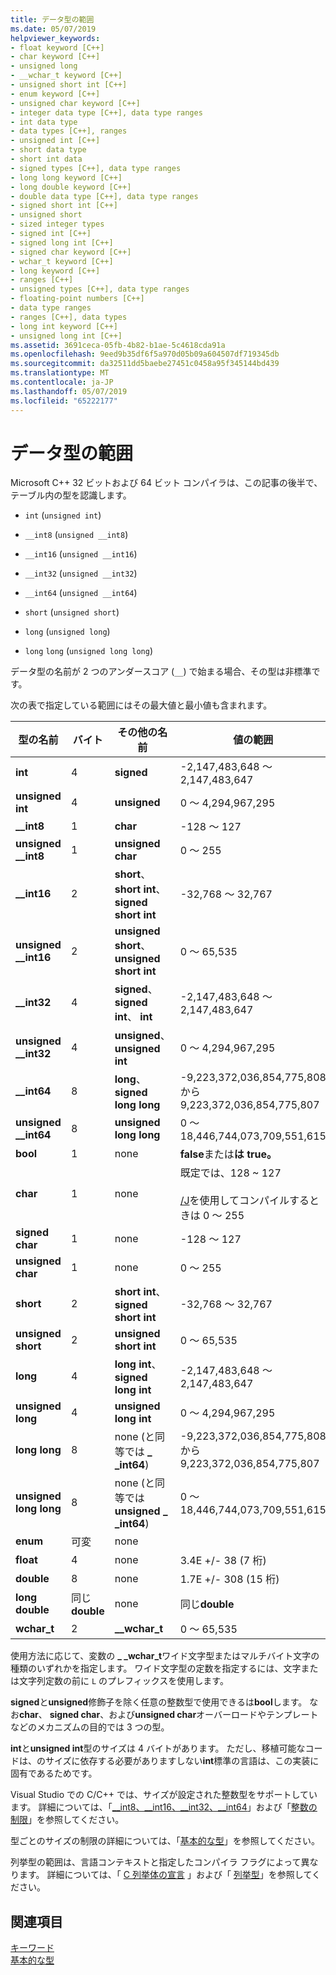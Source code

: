 ```yaml
---
title: データ型の範囲
ms.date: 05/07/2019
helpviewer_keywords:
- float keyword [C++]
- char keyword [C++]
- unsigned long
- __wchar_t keyword [C++]
- unsigned short int [C++]
- enum keyword [C++]
- unsigned char keyword [C++]
- integer data type [C++], data type ranges
- int data type
- data types [C++], ranges
- unsigned int [C++]
- short data type
- short int data
- signed types [C++], data type ranges
- long long keyword [C++]
- long double keyword [C++]
- double data type [C++], data type ranges
- signed short int [C++]
- unsigned short
- sized integer types
- signed int [C++]
- signed long int [C++]
- signed char keyword [C++]
- wchar_t keyword [C++]
- long keyword [C++]
- ranges [C++]
- unsigned types [C++], data type ranges
- floating-point numbers [C++]
- data type ranges
- ranges [C++], data types
- long int keyword [C++]
- unsigned long int [C++]
ms.assetid: 3691ceca-05fb-4b82-b1ae-5c4618cda91a
ms.openlocfilehash: 9eed9b35df6f5a970d05b09a604507df719345db
ms.sourcegitcommit: da32511dd5baebe27451c0458a95f345144bd439
ms.translationtype: MT
ms.contentlocale: ja-JP
ms.lasthandoff: 05/07/2019
ms.locfileid: "65222177"
---
```

# <a name="data-type-ranges"></a>データ型の範囲

Microsoft C++ 32 ビットおよび 64 ビット コンパイラは、この記事の後半で、テーブル内の型を認識します。

- `int` (`unsigned int`)

- `__int8` (`unsigned __int8`)

- `__int16` (`unsigned __int16`)

- `__int32` (`unsigned __int32`)

- `__int64` (`unsigned __int64`)

- `short` (`unsigned short`)

- `long` (`unsigned long`)

- `long` `long` (`unsigned long long`)

データ型の名前が 2 つのアンダースコア (`__`) で始まる場合、その型は非標準です。

次の表で指定している範囲にはその最大値と最小値も含まれます。

|型の名前|バイト|その他の名前|値の範囲|
|---------------|-----------|-----------------|---------------------|
|**int**|4|**signed**|-2,147,483,648 ～ 2,147,483,647|
|**unsigned int**|4|**unsigned**|0 ～ 4,294,967,295|
|**__int8**|1|**char**|-128 ～ 127|
|**unsigned __int8**|1|**unsigned char**|0 ～ 255|
|**__int16**|2|**short**、 **short int**、**signed short int**|-32,768 ～ 32,767|
|**unsigned __int16**|2|**unsigned short**、**unsigned short int**|0 ～ 65,535|
|**__int32**|4|**signed**、 **signed int**、 **int**|-2,147,483,648 ～ 2,147,483,647|
|**unsigned __int32**|4|**unsigned**、**unsigned int**|0 ～ 4,294,967,295|
|**__int64**|8|**long**、 **signed long long**|-9,223,372,036,854,775,808 から 9,223,372,036,854,775,807|
|**unsigned __int64**|8|**unsigned long long**|0 ～ 18,446,744,073,709,551,615|
|**bool**|1|none|**false**または**は true。**|
|**char**|1|none|既定では、128 ~ 127<br /><br /> [/J](../build/reference/j-default-char-type-is-unsigned.md)を使用してコンパイルするときは 0 〜 255|
|**signed char**|1|none|-128 ～ 127|
|**unsigned char**|1|none|0 ～ 255|
|**short**|2|**short int**、**signed short int**|-32,768 ～ 32,767|
|**unsigned short**|2|**unsigned short int**|0 ～ 65,535|
|**long**|4|**long int**、 **signed long int**|-2,147,483,648 ～ 2,147,483,647|
|**unsigned long**|4|**unsigned long int**|0 ～ 4,294,967,295|
|**long long**|8|none (と同等では **_ _int64**)|-9,223,372,036,854,775,808 から 9,223,372,036,854,775,807|
|**unsigned long long**|8|none (と同等では**unsigned _ _int64**)|0 ～ 18,446,744,073,709,551,615|
|**enum**|可変|none| |
|**float**|4|none|3.4E +/- 38 (7 桁)|
|**double**|8|none|1.7E +/- 308 (15 桁)|
|**long double**|同じ**double**|none|同じ**double**|
|**wchar_t**|2|**__wchar_t**|0 ～ 65,535|

使用方法に応じて、変数の **_ _wchar_t**ワイド文字型またはマルチバイト文字の種類のいずれかを指定します。 ワイド文字型の定数を指定するには、文字または文字列定数の前に `L` のプレフィックスを使用します。

**signed**と**unsigned**修飾子を除く任意の整数型で使用できるは**bool**します。 なお**char**、 **signed char**、および**unsigned char**オーバーロードやテンプレートなどのメカニズムの目的では 3 つの型。

**int**と**unsigned int**型のサイズは 4 バイトがあります。 ただし、移植可能なコードは、のサイズに依存する必要がありますしない**int**標準の言語は、この実装に固有であるためです。

Visual Studio での C/C++ では、サイズが設定された整数型をサポートしています。 詳細については、「[__int8、\__int16、\__int32、\__int64](../cpp/int8-int16-int32-int64.md)」および「[整数の制限](../cpp/integer-limits.md)」を参照してください。

型ごとのサイズの制限の詳細については、「[基本的な型](../cpp/fundamental-types-cpp.md)」を参照してください。

列挙型の範囲は、言語コンテキストと指定したコンパイラ フラグによって異なります。 詳細については、「 [C 列挙体の宣言](../c-language/c-enumeration-declarations.md) 」および「 [列挙型](../cpp/enumerations-cpp.md)」を参照してください。

## <a name="see-also"></a>関連項目

[キーワード](../cpp/keywords-cpp.md)<br/>
[基本的な型](../cpp/fundamental-types-cpp.md)
